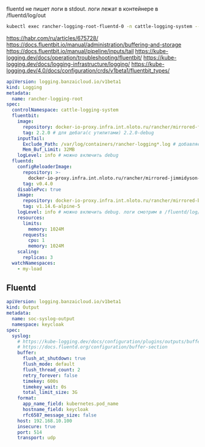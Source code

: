 fluentd не пишет логи в stdout. логи лежат в контейнере в /fluentd/log/out
```sh
kubectl exec rancher-logging-root-fluentd-0 -n cattle-logging-system -- cat /fluentd/log/out
```

https://habr.com/ru/articles/675728/
https://docs.fluentbit.io/manual/administration/buffering-and-storage
https://docs.fluentbit.io/manual/pipeline/inputs/tail
https://kube-logging.dev/docs/operation/troubleshooting/fluentbit/
https://kube-logging.dev/docs/logging-infrastructure/logging/
https://kube-logging.dev/4.0/docs/configuration/crds/v1beta1/fluentbit_types/



```yaml
apiVersion: logging.banzaicloud.io/v1beta1
kind: Logging
metadata:
  name: rancher-logging-root
spec:
  controlNamespace: cattle-logging-system
  fluentbit:
    image:
      repository: docker-io-proxy.infra.int.nloto.ru/rancher/mirrored-fluent-fluent-bit
      tag: 2.2.0 # для дебага(с утилитами) 2.2.0-debug
    inputTail:
      Exclude_Path: /var/log/containers/rancher-logging*.log # добавляем если используем logLevel: debug, иначе сам себя заспамит
      Mem_Buf_Limit: 32MB 
    logLevel: info # можно включить debug
  fluentd:
    configReloaderImage:
      repository: >-
        docker-io-proxy.infra.int.nloto.ru/rancher/mirrored-jimmidyson-configmap-reload
      tag: v0.4.0
    disablePvc: true
    image:
      repository: docker-io-proxy.infra.int.nloto.ru/rancher/mirrored-banzaicloud-fluentd
      tag: v1.14.6-alpine-5
    logLevel: info # можно включить debug. логи смотрим в /fluentd/log/out
    resources:
      limits:
        memory: 1024M
      requests:
        cpu: 1
        memory: 1024M
    scaling:
      replicas: 3
  watchNamespaces:
    - my-load
```


## Fluentd
```yaml
apiVersion: logging.banzaicloud.io/v1beta1
kind: Output
metadata:
  name: soc-syslog-output
  namespace: keycloak
spec:
  syslog:
    # https://kube-logging.dev/docs/configuration/plugins/outputs/buffer/
    # https://docs.fluentd.org/configuration/buffer-section
    buffer:
      flush_at_shutdown: true
      flush_mode: default
      flush_thread_count: 2
      retry_forever: false
      timekey: 600s
      timekey_wait: 0s
      total_limit_size: 3G
    format:
      app_name_field: kubernetes.pod_name
      hostname_field: keycloak
      rfc6587_message_size: false
    host: 192.168.10.100
    insecure: true
    port: 514
    transport: udp
```

